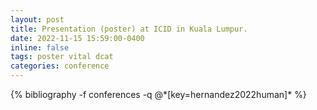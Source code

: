```yaml
---
layout: post
title: Presentation (poster) at ICID in Kuala Lumpur.
date: 2022-11-15 15:59:00-0400
inline: false
tags: poster vital dcat
categories: conference
---
```


<div class="publications">
   {% bibliography -f conferences -q @*[key=hernandez2022human]* %}
</div>

